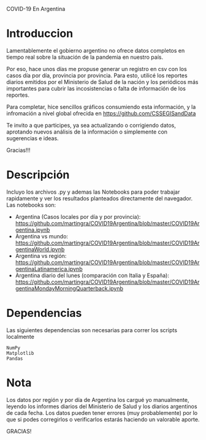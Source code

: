 COVID-19 En Argentina

# Introduccion
Lamentablemente el gobierno argentino no ofrece datos completos en tiempo real sobre la situación de la pandemia en nuestro país.

Por eso, hace unos días me propuse generar un registro en csv con los casos día por día, provincia por provincia. Para esto, utilicé los reportes diarios emitidos por el Ministerio de Salud de la nación y los periódicos más importantes para cubrir las incosistencias o falta de información de los reportes.

Para completar, hice sencillos gráficos consumiendo esta información, y la infromación a nivel global ofrecida en https://github.com/CSSEGISandData

Te invito a que participes, ya sea actualizando o corrigiendo datos, aprotando nuevos análisis de la información o simplemente con sugerencias e ideas.

Gracias!!!

# Descripción

Incluyo los archivos .py y ademas las Notebooks para poder trabajar rapidamente y ver los resultados planteados directamente del navegador. Las notebooks son:

- Argentina (Casos locales por día y por provincia): https://github.com/martingra/COVID19Argentina/blob/master/COVID19Argentina.ipynb
- Argentina vs mundo: https://github.com/martingra/COVID19Argentina/blob/master/COVID19ArgentinaWorld.ipynb
- Argentina vs región: https://github.com/martingra/COVID19Argentina/blob/master/COVID19ArgentinaLatinamerica.ipynb  
- Argentina diario del lunes (comparación con Italia y España): https://github.com/martingra/COVID19Argentina/blob/master/COVID19ArgentinaMondayMorningQuarterback.ipynb

# Dependencias

  Las siguientes dependencias son necesarias para correr los scripts localmente

    NumPy
    Matplotlib
	Pandas


# Nota 
  Los datos por región y por día de Argentina los cargué yo manualmente, leyendo los informes diarios del Ministerio de Salud y los diarios argentinos de cada fecha. Los datos pueden tener errores (muy probablemente) por lo que si podes corregirlos o verificarlos estarás haciendo un valorable aporte.
  
  GRACIAS!